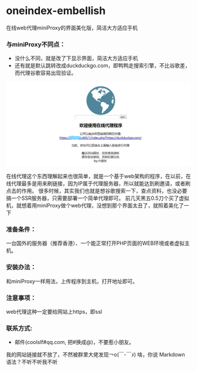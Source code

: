 # oneindex-embellish
在线web代理miniProxy的界面美化版，简洁大方适应手机

### 与miniProxy不同点：
* 没什么不同，就是改了下显示界面，简洁大方适应手机
* 还有就是默认跳转改成duckduckgo.com，即鸭鸭走搜索引擎，不比谷歌差，而代理谷歌容易出现验证。

![cmd-markdown-logo](tu.jpg)

在线代理这个东西理解起来也很简单，就是一个基于web架构的程序，在以前，在线代理最多是用来刷链接，因为IP属于代理服务器，所以就能达到刷邀请，或者刷点击的作用。
很多时候，其实我们也就是想谷歌搜索一下，查点资料，也没必要搞一个SSR服务器，只需要部署一个简单代理即可。
前几天黑五0.5刀个买了虚拟机，就想着用miniProxy做个web代理，没想到那个界面太丑了，就照着美化了一下

### 准备条件：
一台国外的服务器（推荐香港）、一个能正常打开PHP页面的WEB环境或者虚拟主机。

### 安装办法：
和miniProxy一样用法，上传程序到主机，打开地址即可。

### 注意事项：
web代理这种一定要给网站上https，即ssl

### 联系方式:
* 邮件(coolslf#qq.com, 把#换成@)，不要惹小朋友。

我的网站链接就不放了，不然被群里大佬发现￢o(￣-￣ﾒ)
啥，你说 Markdown 语法？不听不听我不听

